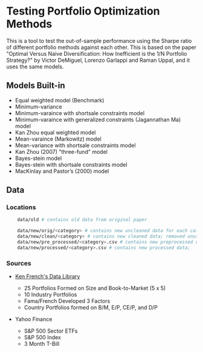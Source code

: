 # Testing Portfolio Optimization Methods

This is a tool to test the out-of-sample performance using the Sharpe ratio of different portfolio methods against each other. This is based on the paper "Optimal Versus Naive Diversification: How Inefficient is the 1/N Portfolio Strategy?" by Victor DeMiguel, Lorenzo Garlappi and Raman Uppal, and it uses the same models.

## Models Built-in

* Equal weighted model (Benchmark)
* Minimum-variance
* Minimum-varaince with shortsale constraints model
* Minimum-varaince with generalized constraints (Jagannathan Ma) model
* Kan Zhou equal weighted model
* Mean-varaince (Markowitz) model
* Mean-variance with shortsale constraints model
* Kan Zhou (2007) "three-fund" model
* Bayes-stein model
* Bayes-stein with shortsale constraints model
* MacKinlay and Pastor’s (2000) model 

## Data

### Locations

``` bash
    data/old # contains old data from original paper

    data/new/orig/<category> # contains new uncleaned data for each category/sector
    data/new/clean/<category> # contains new cleaned data; removed unused columns (Only for SPSectors)
    data/new/pre_processed/<category>.csv # contains new preprocessed data; combined all .csv files in clean/<category>
    data/new/processed/<category>.csv # contains new processed data; 
```

### Sources

* [Ken French's Data Library](http://mba.tuck.dartmouth.edu/pages/faculty/ken.french/data_library.html)
    * 25 Portfolios Formed on Size and Book-to-Market (5 x 5)
    * 10 Industry Portfolios
    * Fama/French Developed 3 Factors
    * Country Portfolios formed on B/M, E/P, CE/P, and D/P

* Yahoo Finance
    * S&P 500 Sector ETFs
    * S&P 500 Index
    * 3 Month T-Bill
